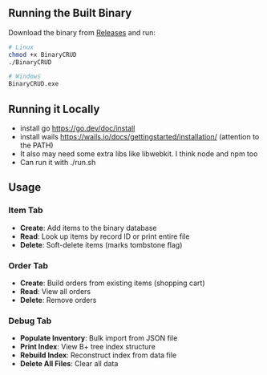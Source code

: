 ## Running the Built Binary

Download the binary from [Releases](https://github.com/YourUsername/BinaryCRUD/releases) and run:

```bash
# Linux
chmod +x BinaryCRUD
./BinaryCRUD

# Windows
BinaryCRUD.exe
```

## Running it Locally

- install go <https://go.dev/doc/install>
- install wails <https://wails.io/docs/gettingstarted/installation/> (attention to the PATH)
- It also may need some extra libs like libwebkit. I think node and npm too
- Can run it with ./run.sh

## Usage

### Item Tab

- **Create**: Add items to the binary database
- **Read**: Look up items by record ID or print entire file
- **Delete**: Soft-delete items (marks tombstone flag)

### Order Tab

- **Create**: Build orders from existing items (shopping cart)
- **Read**: View all orders
- **Delete**: Remove orders

### Debug Tab

- **Populate Inventory**: Bulk import from JSON file
- **Print Index**: View B+ tree index structure
- **Rebuild Index**: Reconstruct index from data file
- **Delete All Files**: Clear all data
